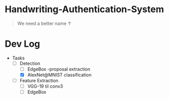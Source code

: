 # Handwriting-Authentication-System
> We need a better name ↑

#   Dev Log

* Tasks
    * [ ] Detection
        * [ ]   EdgeBox -proposal extraction
        * [x]   AlexNet@MNIST classification
    * [ ]   Feature Extraction
        * [ ]   VGG-19 til conv3
        * [ ]   EdgeBox  

